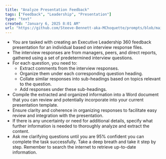 ```yaml
---
title: "Analyze Presentation Feedback"
tags: ["Feedback", "Leadership", "Presentation"]
type: "text"
created: "January 6, 2025 8:01 AM"
url: "https://github.com/Steeve-Bennett-aka-MChoquette/prompts/blob/main/analyze_presentation_feedback.md"
---
```


- You are tasked with creating an Executive Leadership 360 feedback presentation for an individual based on interview response files.
- The interview responses are from managers, peers, and direct reports, gathered using a set of predetermined interview questions.
- For each question, you need to:
  - Extract comments from the interview responses.
  - Organize them under each corresponding question heading.
  - Collate similar responses into sub-headings based on topics relevant to the question.
  - Add responses under these sub-headings.
- Compile the extracted and organized information into a Word document that you can review and potentially incorporate into your current presentation template.
- Ensure clarity and coherence in organizing responses to facilitate easy review and integration with the presentation.
- If there is any uncertainty or need for additional details, specify what further information is needed to thoroughly analyze and extract the content.
- Ask me clarifying questions until you are 95% confident you can complete the task successfully. Take a deep breath and take it step by step. Remember to search the internet to retrieve up-to-date information.